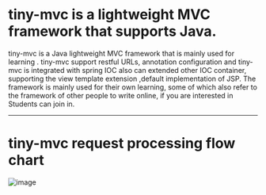 tiny-mvc is a lightweight MVC framework that supports Java.
==================================
tiny-mvc is a  Java lightweight MVC framework that is mainly used for learning . tiny-mvc support restful URLs, annotation configuration and tiny-mvc is integrated with spring
IOC also can extended  other IOC container, supporting the view template extension ,default implementation of JSP. The framework is mainly used for their
 own learning, some of which also refer to the framework of other people to write online, if you are interested in
Students can join in.
---------------------------- -------
tiny-mvc request processing flow chart
==================================
 ![image](https://github.com/wenbo2018/tiny-mvc/blob/master/tiny-mvc-framework.png)
